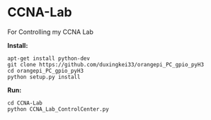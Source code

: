 # CCNA-Lab
For Controlling my CCNA Lab


**Install:**

```
apt-get install python-dev
git clone https://github.com/duxingkei33/orangepi_PC_gpio_pyH3
cd orangepi_PC_gpio_pyH3
python setup.py install 
```
**Run:**

```
cd CCNA-Lab
python CCNA_Lab_ControlCenter.py
```

